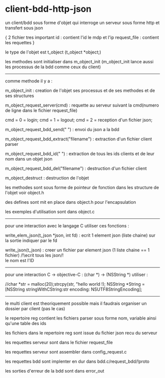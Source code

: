 # client-bdd-http-json
un client/bdd sous forme d'objet qui interroge un serveur sous forme http et transfert sous json

{
 2 fichier tres important
 id : contient l'id le mdp et l'ip
 request_file : contient les requettes
}

le type de l'objet est t_object
(t_object *object;)

les methodes sont initialiser dans m_object_init
(m_object_init lance aussi les processus de la bdd comme ceux du client)


______________________________________________________________________________________________________


comme methode il y a :

m_object_init : creation de l'objet ses processus et de ses methodes et de ses structures

m_object_request_server(cmd) : requette au serveur suivant la cmd(numero de ligne dans le fichier request_file)
 
 cmd = 0 = login; cmd = 1 = logout; cmd = 2 = reception d'un fichier json;

m_object_request_bdd_send(" ") : envoi du json a la bdd

m_object_request_bdd_extract("filename") : extraction d'un fichier client parser

m_object_request_bdd_id(" ") : extraction de tous les ids clients et de leur nom dans un objet json

m_object_request_bdd_del("filename") : destruction d'un fichier client

m_object_destruct : destruction de l'objet

les methodes sont sous forme de pointeur de fonction dans les structure de l'objet voir object.h

des defines sont mit en place dans object.h pour l'encapsulation

les exemples d'utilisation sont dans object.c


____________________________________________________________________________________________


pour une interaction avec le langage C utiliser ces fonctions :

write_elem_json(t_json *json, int fd) : ecrit 1 element json (liste chaine) sur la sortie indiquer par le fd

write_json(t_json) : creer un fichier par element json (1 liste chaine == 1 fichier) /!\ecrit tous les json/!\
le nom est l'ID


_________________________________________________________________________________________________


pour une interaction C -> objective-C  : (char *) -> (NSString *) utiliser :

//char *str = malloc(20);strcpy(str, "hello world !);
NSString *String = [NSString stringWithCString:str encoding: NSUTF8StringEncoding];


_________________________________________________________________________________________________________


le multi client est theoriquement possible mais il faudrais organiser un dossier par client (pas le cas)

le repertoire reg contient les fichiers parser sous forme nom, variable ainsi qu'une table des ids

les fichiers dans le repertoire reg sont issue du fichier json recu du serveur

les requettes serveur sont dans le fichier request_file

les requettes serveur sont assembler dans config_request.c

les requettes bdd sont implenter en dur dans bdd.c/request_bdd/!proto

les sorties d'erreur de la bdd sont dans error_out

